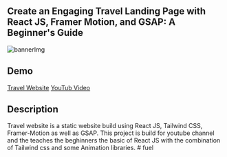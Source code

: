 ## Create an Engaging Travel Landing Page with React JS, Framer Motion, and GSAP: A Beginner's Guide

<img src="https://res.cloudinary.com/ghazni/image/upload/v1684073780/White_Green_Modern_Bold_Guide_to_Web_3.0_Youtube_Thumbnail_r7bljr.png" alt="bannerImg"/>

## Demo 
[Travel Website](https://travel-website12.netlify.app/)
[YouTub Video](https://youtu.be/KrMNf2DLX00)

## Description
Travel website is a static website build using React JS, Tailwind CSS, Framer-Motion as well as GSAP. This project is build for youtube channel and the teaches the beghinners the basic of React JS with the combination of Tailwind css and some Animation libraries.
#   f u e l  
 